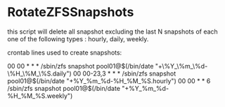 # RotateZFSSnapshots

this script will delete all snapshot excluding the last N snapshots
of each one of the following types : hourly, daily, weekly.

crontab lines used to create snapshots:

00 00 * * * /sbin/zfs snapshot pool01@$(/bin/date "+\%Y_\%m_\%d-\%H_\%M_\%S.daily")
00 00-23,3 * * * /sbin/zfs snapshot pool01@$(/bin/date "+\%Y_\%m_\%d-\%H_\%M_\%S.hourly")
00 00 * * 6 /sbin/zfs snapshot pool01@$(/bin/date "+\%Y_\%m_\%d-\%H_\%M_\%S.weekly")

